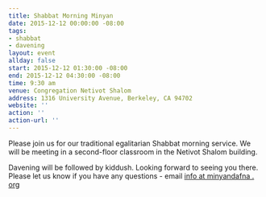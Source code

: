 ```yaml
---
title: Shabbat Morning Minyan
date: 2015-12-12 00:00:00 -08:00
tags:
- shabbat
- davening
layout: event
allday: false
start: 2015-12-12 01:30:00 -08:00
end: 2015-12-12 04:30:00 -08:00
time: 9:30 am
venue: Congregation Netivot Shalom
address: 1316 University Avenue, Berkeley, CA 94702
website: ''
action: ''
action-url: ''
---
```


Please join us for our traditional egalitarian Shabbat morning service. We will be meeting in a second-floor classroom in the Netivot Shalom building.

Davening will be followed by kiddush. Looking forward to seeing you there. Please let us know if you have any questions - email [info at minyandafna . org](mailto:info@minyandafna.org)